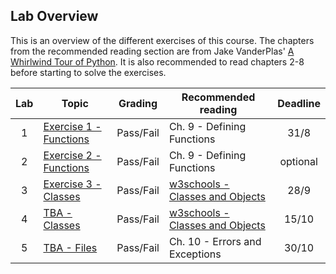 ## Lab Overview

This is an overview of the different exercises of this course. The chapters from the recommended reading section are from Jake VanderPlas' [A Whirlwind Tour of Python](https://jakevdp.github.io/WhirlwindTourOfPython/index.html). It is also recommended to read chapters 2-8 before starting to solve the exercises.

| Lab | Topic                                                                                              | Grading   | Recommended reading                                                                    | Deadline |
| :-: | -------------------------------------------------------------------------------------------------- | --------- | -------------------------------------------------------------------------------------- | :------: |
|  1  | [Exercise 1 - Functions](https://github.com/uis-prepcourse-test/assignments/tree/master/exercise1) | Pass/Fail | Ch. 9 - Defining Functions                                                             |   31/8   |
|  2  | [Exercise 2 - Functions](https://github.com/uis-prepcourse-test/assignments/tree/master/exercise2) | Pass/Fail | Ch. 9 - Defining Functions                                                             | optional |
|  3  | [Exercise 3 - Classes](https://github.com/uis-prepcourse-test/assignments/tree/master/exercise3)   | Pass/Fail | [w3schools - Classes and Objects](https://www.w3schools.com/python/python_classes.asp) |   28/9   |
|  4  | [TBA - Classes](https://github.com/uis-prepcourse-test/assignments)                                | Pass/Fail | [w3schools - Classes and Objects](https://www.w3schools.com/python/python_classes.asp) |   15/10  |
|  5  | [TBA - Files](https://github.com/uis-prepcourse-test/assignments)                                  | Pass/Fail | Ch. 10 - Errors and Exceptions                                                         |   30/10  |
